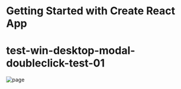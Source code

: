 # Getting Started with Create React App
# test-win-desktop-modal-doubleclick-test-01
<img src='https://user-images.githubusercontent.com/115362203/228118135-e1f95ed4-2fca-48bd-9c47-d1f7c301cba9.png' alt='page'>
